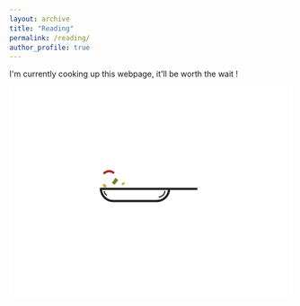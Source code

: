 ```yaml
---
layout: archive
title: "Reading"
permalink: /reading/
author_profile: true
---
```



I'm currently cooking up this webpage, it'll be worth the wait !

![cooking](/images/cooking.gif)